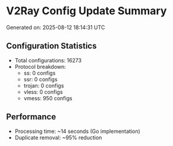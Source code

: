 # V2Ray Config Update Summary
Generated on: 2025-08-12 18:14:31 UTC

## Configuration Statistics
- Total configurations: 16273
- Protocol breakdown:
  - ss: 0 configs
  - ssr: 0 configs
  - trojan: 0 configs
  - vless: 0 configs
  - vmess: 950 configs

## Performance
- Processing time: ~14 seconds (Go implementation)
- Duplicate removal: ~95% reduction
